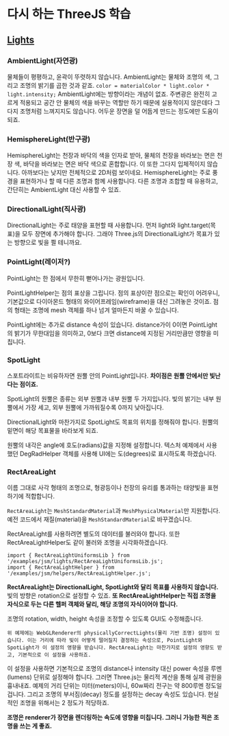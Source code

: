 # 다시 하는 ThreeJS 학습

## [Lights](https://threejs.org/manual/#ko/Lights)

### AmbientLight(자연광)

물체들이 평평하고, 윤곽이 뚜렷하지 않습니다. AmbientLight는 물체와 조명의 색, 그리고 조명의 밝기를 곱한 것과 같죠.
`color = materialColor * light.color * light.intensity;`
AmbientLight에는 방향이라는 개념이 없죠.
주변광은 완전히 고르게 적용되고 공간 안 물체의 색을 바꾸는 역할만 하기 때문에 실용적이지 않은데다 그다지 조명처럼 느껴지지도 않습니다.
어두운 장면을 덜 어둡게 만드는 정도에만 도움이 되죠.

### HemisphereLight(반구광)

HemisphereLight는 천장과 바닥의 색을 인자로 받아, 물체의 천장을 바라보는 면은 천장 색, 바닥을 바라보는 면은 바닥 색으로 혼합합니다.
이 또한 그다지 입체적이지 않습니다. 아까보다는 낮지만 전체적으로 2D처럼 보이네요.
HemisphereLight는 주로 풍경을 표현하거나 할 때 다른 조명과 함께 사용합니다.
다른 조명과 조합할 때 유용하고, 간단히는 AmbientLight 대신 사용할 수 있죠.

### DirectionalLight(직사광)

DirectionalLight는 주로 태양을 표현할 때 사용합니다.
먼저 light와 light.target(목표)을 모두 장면에 추가해야 합니다.
그래야 Three.js의 DirectionalLight가 목표가 있는 방향으로 빛을 쬘 테니까요.

### PointLight(레이저?)

PointLight는 한 점에서 무한히 뻗어나가는 광원입니다.

PointLightHelper는 점의 표상을 그립니다. 점의 표상이란 점으로는 확인이 어려우니, 기본값으로 다이아몬드 형태의 와이어프레임(wireframe)을 대신 그려놓은 것이죠. 점의 형태는 조명에 mesh 객체를 하나 넘겨 얼마든지 바꿀 수 있습니다.

PointLight에는 추가로 distance 속성이 있습니다. distance가이 0이면 PointLight의 밝기가 무한대임을 의미하고, 0보다 크면 distance에 지정된 거리만큼만 영향을 미칩니다.

### SpotLight

스포트라이트는 비유하자면 원뿔 안의 PointLight입니다. **차이점은 원뿔 안에서만 빛난다는 점이죠.**

SpotLight의 원뿔은 종류는 외부 원뿔과 내부 원뿔 두 가지입니다. 빛의 밝기는 내부 원뿔에서 가장 세고, 외부 원뿔에 가까워질수록 0까지 낮아집니다.

DirectionalLight와 마찬가지로 SpotLight도 목표의 위치를 정해줘야 합니다. 원뿔의 밑면이 해당 목표물을 바라보게 되죠.

원뿔의 내각은 angle에 호도(radians)값을 지정해 설정합니다. 텍스처 예제에서 사용했던 DegRadHelper 객체를 사용해 UI에는 도(degrees)로 표시하도록 하겠습니다.

### RectAreaLight

이름 그대로 사각 형태의 조명으로, 형광등이나 천장의 유리를 통과하는 태양빛을 표현하기에 적합합니다.

`RectAreaLight`는 `MeshStandardMaterial`과 `MeshPhysicalMaterial`만 지원합니다.
예전 코드에서 재질(material)을 `MeshStandardMaterial`로 바꾸겠습니다.

RectAreaLight를 사용하려면 별도의 데이터를 불러와야 합니다.
또한 RectAreaLightHelper도 같이 불러와 조명을 시각화하겠습니다.

```
import { RectAreaLightUniformsLib } from '/examples/jsm/lights/RectAreaLightUniformsLib.js';
import { RectAreaLightHelper } from '/examples/jsm/helpers/RectAreaLightHelper.js';
```

**RectAreaLight는 DirectionalLight, SpotLight와 달리 목표를 사용하지 않습니다.**
빛의 방향은 rotation으로 설정할 수 있죠.
**또 RectAreaLightHelper는 직접 조명을 자식으로 두는 다른 헬퍼 객체와 달리, 해당 조명의 자식이어야 합니다.**

조명의 rotation, width, height 속성을 조정할 수 있도록 GUI도 수정해줍니다.

```
위 예제에는 WebGLRenderer의 physicallyCorrectLights(물리 기반 조명) 설정이 있습니다. 이는 거리에 따라 빛이 어떻게 떨어질지 결정하는 속성으로, PointLight와 SpotLight가 이 설정의 영향을 받습니다. RectAreaLight는 마찬가지로 설정의 영향도 받고, 기본적으로 이 설정을 사용하죠.
```

이 설정을 사용하면 기본적으로 조명의 distance나 intensity 대신 power 속성을 루멘(lumens) 단위로 설정해야 합니다. 그러면 Three.js는 물리적 계산을 통해 실제 광원을 흉내내죠. 예제의 거리 단위는 미터(meters)이니, 60w짜리 전구는 약 800루멘 정도일 겁니다. 그리고 조명의 부서짐(decay) 정도를 설정하는 decay 속성도 있습니다. 현실적인 조명을 위해서는 2 정도가 적당하죠.

**조명은 renderer가 장면을 렌더링하는 속도에 영향을 미칩니다. 그러니 가능한 적은 조명을 쓰는 게 좋죠.**
